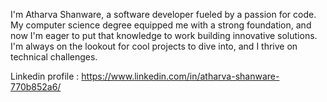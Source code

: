 I'm Atharva Shanware, a software developer fueled by a passion for code. 
My computer science degree equipped me with a strong foundation, and now I'm eager to put that knowledge to work building innovative solutions. 
I'm always on the lookout for cool projects to dive into, and I thrive on technical challenges. 

Linkedin profile : https://www.linkedin.com/in/atharva-shanware-770b852a6/
